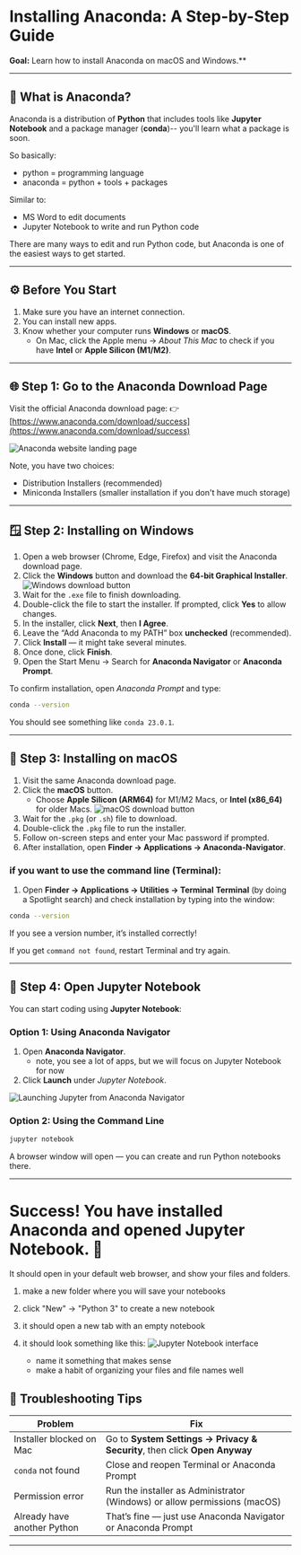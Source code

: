 # Installing Anaconda: A Step-by-Step Guide


**Goal:** Learn how to install Anaconda on macOS and Windows.**

---

## 🧩 What is Anaconda?
Anaconda is a distribution of **Python** that includes tools like **Jupyter Notebook** and a package manager (**conda**)-- you'll learn what a package is soon. 

So basically:
- python = programming language
- anaconda = python + tools + packages

Similar to:
- MS Word to edit documents
- Jupyter Notebook to write and run Python code

There are many ways to edit and run Python code, but Anaconda is one of the easiest ways to get started.

---

## ⚙️ Before You Start
1. Make sure you have an internet connection.
2. You can install new apps.
3. Know whether your computer runs **Windows** or **macOS**.
   - On Mac, click the Apple menu → *About This Mac* to check if you have **Intel** or **Apple Silicon (M1/M2)**.

---

## 🌐 Step 1: Go to the Anaconda Download Page
Visit the official Anaconda download page:
👉 [https://www.anaconda.com/download/success](https://www.anaconda.com/download/success)


![Anaconda website landing page](./tutorial_imgs/anaconda_landing_page.png)

Note, you have two choices:
- Distribution Installers (recommended)
- Miniconda Installers (smaller installation if you don't have much storage)
---

## 🪟 Step 2: Installing on Windows
1. Open a web browser (Chrome, Edge, Firefox) and visit the Anaconda download page.
2. Click the **Windows** button and download the **64-bit Graphical Installer**.
![Windows download button](./tutorial_imgs/download_windows.png)
3. Wait for the `.exe` file to finish downloading.
4. Double-click the file to start the installer. If prompted, click **Yes** to allow changes.
5. In the installer, click **Next**, then **I Agree**.
6. Leave the “Add Anaconda to my PATH” box **unchecked** (recommended).
7. Click **Install** — it might take several minutes.
8. Once done, click **Finish**.
9. Open the Start Menu → Search for **Anaconda Navigator** or **Anaconda Prompt**.

To confirm installation, open *Anaconda Prompt* and type:
```bash
conda --version
```
You should see something like `conda 23.0.1`.

---

## 🍎 Step 3: Installing on macOS
1. Visit the same Anaconda download page.
2. Click the **macOS** button.
   - Choose **Apple Silicon (ARM64)** for M1/M2 Macs, or **Intel (x86_64)** for older Macs.
![macOS download button](./tutorial_imgs/download_mac.png)
3. Wait for the `.pkg` (or `.sh`) file to download.
4. Double-click the `.pkg` file to run the installer.
5. Follow on-screen steps and enter your Mac password if prompted.
6. After installation, open **Finder → Applications → Anaconda-Navigator**.

### if you want to use the command line (Terminal):
1. Open **Finder → Applications → Utilities → Terminal** **Terminal** (by doing a Spotlight search) and check installation by typing into the window:
```bash
conda --version
```
If you see a version number, it’s installed correctly!

If you get `command not found`, restart Terminal and try again.

---



## 📓 Step 4: Open Jupyter Notebook

You can start coding using **Jupyter Notebook**:

### Option 1: Using Anaconda Navigator
1. Open **Anaconda Navigator**.
    - note, you see a lot of apps, but we will focus on Jupyter Notebook for now
2. Click **Launch** under *Jupyter Notebook*.


![Launching Jupyter from Anaconda Navigator](./tutorial_imgs/launch_jupyter.png)

### Option 2: Using the Command Line
```bash
jupyter notebook
```
A browser window will open — you can create and run Python notebooks there.

---


# Success! You have installed Anaconda and opened Jupyter Notebook. 🎉

It should open in your default web browser, and show your files and folders.

1. make a new folder where you will save your notebooks
2. click "New" → "Python 3" to create a new notebook
3. it should open a new tab with an empty notebook
4. it should look something like this:
![Jupyter Notebook interface](./tutorial_imgs/done.png)

   - name it something that makes sense
   - make a habit of organizing your files and file names well




<!-- 
## 🧠 Step 6: Create a Python Environment (Optional but Recommended)
Environments help you keep different projects separate.
```bash
# Create a new environment
conda create -n myenv python=3.10

# Activate the environment
conda activate myenv

# Install useful packages
conda install numpy pandas matplotlib

# Deactivate when done
conda deactivate
```

---

## 🧾 Quick Command Reference
```bash
conda --version           # check conda version
conda update -n base conda # update conda
conda create -n myenv python=3.10 # create environment
conda activate myenv      # activate environment
conda install package_name # install a package
conda env list            # list environments
conda remove -n myenv --all # delete environment
jupyter notebook          # launch Jupyter
```

--- -->

## 🧩 Troubleshooting Tips
| Problem                     | Fix                                                                        |
| --------------------------- | -------------------------------------------------------------------------- |
| Installer blocked on Mac    | Go to **System Settings → Privacy & Security**, then click **Open Anyway** |
| `conda` not found           | Close and reopen Terminal or Anaconda Prompt                               |
| Permission error            | Run the installer as Administrator (Windows) or allow permissions (macOS)  |
| Already have another Python | That’s fine — just use Anaconda Navigator or Anaconda Prompt               |

---

